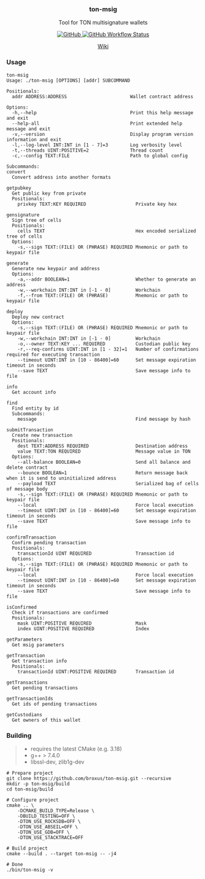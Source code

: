 <p align="center">
    <h3 align="center">ton-msig</h3>
    <p align="center">Tool for TON multisignature wallets</p>
    <p align="center">
        <a href="/LICENSE">
            <img alt="GitHub" src="https://img.shields.io/github/license/broxus/ton-msig" />
        </a>
        <a href="https://github.com/broxus/ton-msig/actions?query=workflow%3Amaster">
            <img alt="GitHub Workflow Status" src="https://img.shields.io/github/workflow/status/broxus/ton-msig/master" />
        </a>
    </p>
    <p align="center"><a href="https://github.com/broxus/ton-msig/wiki">Wiki</a></p>
</p>

### Usage
```
ton-msig
Usage: ./ton-msig [OPTIONS] [addr] SUBCOMMAND

Positionals:
  addr ADDRESS:ADDRESS                       Wallet contract address

Options:
  -h,--help                                  Print this help message and exit
  --help-all                                 Print extended help message and exit
  -v,--version                               Display program version information and exit
  -l,--log-level INT:INT in [1 - 7]=3        Log verbosity level
  -t,--threads UINT:POSITIVE=2               Thread count
  -c,--config TEXT:FILE                      Path to global config

Subcommands:
convert
  Convert address into another formats

getpubkey
  Get public key from private
  Positionals:
    privkey TEXT:KEY REQUIRED                  Private key hex

gensignature
  Sign tree of cells
  Positionals:
    cells TEXT                                 Hex encoded serialized tree of cells
  Options:
    -s,--sign TEXT:(FILE) OR (PHRASE) REQUIRED Mnemonic or path to keypair file

generate
  Generate new keypair and address
  Options:
    -a,--addr BOOLEAN=1                        Whether to generate an address
    -w,--workchain INT:INT in [-1 - 0]         Workchain
    -f,--from TEXT:(FILE) OR (PHRASE)          Mnemonic or path to keypair file

deploy
  Deploy new contract
  Options:
    -s,--sign TEXT:(FILE) OR (PHRASE) REQUIRED Mnemonic or path to keypair file
    -w,--workchain INT:INT in [-1 - 0]         Workchain
    -o,--owner TEXT:KEY ... REQUIRED           Custodian public key
    -r,--req-confirms UINT:INT in [1 - 32]=1   Number of confirmations required for executing transaction
    --timeout UINT:INT in [10 - 86400]=60      Set message expiration timeout in seconds
    --save TEXT                                Save message info to file

info
  Get account info

find
  Find entity by id
  Subcommands:
    message                                    Find message by hash

submitTransaction
  Create new transaction
  Positionals:
    dest TEXT:ADDRESS REQUIRED                 Destination address
    value TEXT:TON REQUIRED                    Message value in TON
  Options:
    --all-balance BOOLEAN=0                    Send all balance and delete contract
    --bounce BOOLEAN=1                         Return message back when it is send to uninitialized address
    --payload TEXT                             Serialized bag of cells of message body
    -s,--sign TEXT:(FILE) OR (PHRASE) REQUIRED Mnemonic or path to keypair file
    --local                                    Force local execution
    --timeout UINT:INT in [10 - 86400]=60      Set message expiration timeout in seconds
    --save TEXT                                Save message info to file

confirmTransaction
  Confirm pending transaction
  Positionals:
    transactionId UINT REQUIRED                Transaction id
  Options:
    -s,--sign TEXT:(FILE) OR (PHRASE) REQUIRED Mnemonic or path to keypair file
    --local                                    Force local execution
    --timeout UINT:INT in [10 - 86400]=60      Set message expiration timeout in seconds
    --save TEXT                                Save message info to file

isConfirmed
  Check if transactions are confirmed
  Positionals:
    mask UINT:POSITIVE REQUIRED                Mask
    index UINT:POSITIVE REQUIRED               Index

getParameters
  Get msig parameters

getTransaction
  Get transaction info
  Positionals:
    transactionId UINT:POSITIVE REQUIRED       Transaction id

getTransactions
  Get pending transactions

getTransactionIds
  Get ids of pending transactions

getCustodians
  Get owners of this wallet
```

### Building

> * requires the latest CMake (e.g. 3.18)
> * g++ > 7.4.0
> * libssl-dev, zlib1g-dev

```
# Prepare project
git clone https://github.com/broxus/ton-msig.git --recursive
mkdir -p ton-msig/build
cd ton-msig/build

# Configure project
cmake .. \
    -DCMAKE_BUILD_TYPE=Release \
    -DBUILD_TESTING=OFF \
    -DTON_USE_ROCKSDB=OFF \
    -DTON_USE_ABSEIL=OFF \
    -DTON_USE_GDB=OFF \
    -DTON_USE_STACKTRACE=OFF

# Build project
cmake --build . --target ton-msig -- -j4

# Done
./bin/ton-msig -v
```
